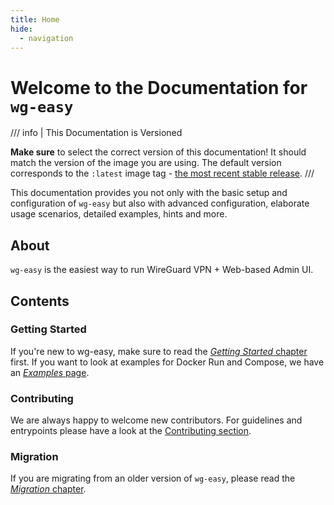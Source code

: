 ```yaml
---
title: Home
hide:
  - navigation
---
```


# Welcome to the Documentation for `wg-easy`

/// info | This Documentation is Versioned

**Make sure** to select the correct version of this documentation! It should match the version of the image you are using. The default version corresponds to the `:latest` image tag - [the most recent stable release][docs-tagging].
///

This documentation provides you not only with the basic setup and configuration of `wg-easy` but also with advanced configuration, elaborate usage scenarios, detailed examples, hints and more.

[docs-tagging]: ./getting-started.md#tagging-convention

## About

`wg-easy` is the easiest way to run WireGuard VPN + Web-based Admin UI.

## Contents

### Getting Started

If you're new to wg-easy, make sure to read the [_Getting Started_ chapter][docs-getting-started] first. If you want to look at examples for Docker Run and Compose, we have an [_Examples_ page][docs-examples].

[docs-getting-started]: ./getting-started.md
[docs-examples]: ./examples/tutorials/basic-installation.md

### Contributing

We are always happy to welcome new contributors. For guidelines and entrypoints please have a look at the [Contributing section][docs-contributing].

[docs-contributing]: ./contributing/issues-and-pull-requests.md

### Migration

If you are migrating from an older version of `wg-easy`, please read the [_Migration_ chapter][docs-migration].

[docs-migration]: ./advanced/migrate/from-14-to-15.md
